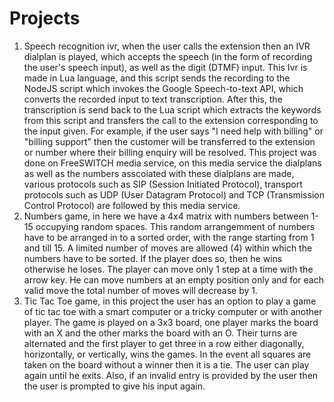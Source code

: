 # Projects
1) Speech recognition ivr, when the user calls the extension then an IVR dialplan is played, which accepts the speech (in the form of recording the user's speech input), as well as the digit (DTMF) input. This Ivr is made in Lua language, and this script sends the recording to the NodeJS script which invokes the Google Speech-to-text API, which converts the recorded input to text transcription. After this, the transcription is send back to the Lua script which extracts the keywords from this script and transfers the call to the extension corresponding to the input given. For example, if the user says "I need help with billing" or "billing support" then the customer will be transferred to the extension or number where their billing enquiry will be resolved. This project was done on FreeSWITCH media service, on this media service the dialplans as well as the numbers asscoiated with these dialplans are made, various protocols such as SIP (Session Initiated Protocol), transport protocols such as UDP (User Datagram Protocol) and TCP (Transmission Control Protocol) are followed by this media service. 
2) Numbers game, in here we have a 4x4 matrix with numbers between 1-15 occupying random spaces. This random arrangemment of numbers have to be arranged in to a sorted order, with the range starting from 1 and till 15. A limited number of moves are allowed (4) within which the numbers have to be sorted. If the player does so, then he wins otherwise he loses. The player can move only 1 step at a time with the arrow key. He can move numbers at an empty position only and for each valid move the total number of moves will decrease by 1. 
3) Tic Tac Toe game, in this project the user has an option to play a game of tic tac toe with a smart computer or a tricky computer or with another player. The game is played on a 3x3 board, one player marks the board with an X and the other marks the board with an O. Their turns are alternated and the first player to get three in a row either diagonally, horizontally, or vertically, wins the games. In the event all squares are taken on the board without a winner then it is a tie. The user can play again until he exits. Also, if an invalid entry is provided by the user then the user is prompted to give his input again.  
